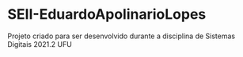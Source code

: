 # SEII-EduardoApolinarioLopes
Projeto criado para ser desenvolvido durante a disciplina de Sistemas Digitais 2021.2 UFU 
